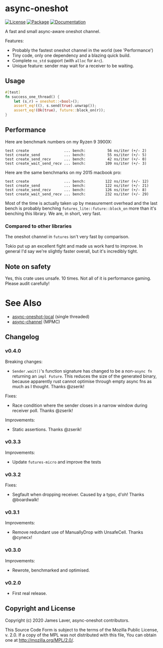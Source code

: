 # async-oneshot

[![License](https://img.shields.io/crates/l/async-oneshot.svg)](https://github.com/irrustible/async-oneshot/blob/main/LICENSE)
[![Package](https://img.shields.io/crates/v/async-oneshot.svg)](https://crates.io/crates/async-oneshot)
[![Documentation](https://docs.rs/async-oneshot/badge.svg)](https://docs.rs/async-oneshot)

A fast and small async-aware oneshot channel.

Features:

* Probably the fastest oneshot channel in the world (see 'Performance')
* Tiny code, only one dependency and a blazing quick build.
* Complete `no_std` support (with `alloc` for `Arc`).
* Unique feature: sender may wait for a receiver to be waiting.

## Usage

```rust
#[test]
fn success_one_thread() {
    let (s,r) = oneshot::<bool>();
    assert_eq!((), s.send(true).unwrap());
    assert_eq!(Ok(true), future::block_on(r));
}
```

## Performance

Here are benchmark numbers on my Ryzen 9 3900X:

```
test create                ... bench:          56 ns/iter (+/- 2)
test create_send           ... bench:          55 ns/iter (+/- 5)
test create_send_recv      ... bench:          42 ns/iter (+/- 0)
test create_wait_send_recv ... bench:         109 ns/iter (+/- 3)
```

Here are the same benchmarks on my 2015 macbook pro:

```
test create                ... bench:         122 ns/iter (+/- 12)
test create_send           ... bench:         122 ns/iter (+/- 21)
test create_send_recv      ... bench:         126 ns/iter (+/- 8)
test create_wait_send_recv ... bench:         232 ns/iter (+/- 29)
```

Most of the time is actually taken up by measurement overhead and the
last bench is probably benching `futures_lite::future::block_on` more
than it's benching this library. We are, in short, very fast. 

### Compared to other libraries

The oneshot channel in `futures` isn't very fast by comparison.

Tokio put up an excellent fight and made us work hard to improve. In
general I'd say we're slightly faster overall, but it's incredibly
tight.

## Note on safety

Yes, this crate uses unsafe. 10 times. Not all of it is performance
gaming. Please audit carefully!

# See Also

* [async-oneshot-local](https://github.com/irrustible/async-oneshot-local) (single threaded)
* [async-channel](https://github.com/stjepang/async-channel) (MPMC)

## Changelog

### v0.4.0

Breaking changes:

* `Sender.wait()`'s function signature has changed to be a non-`async
  fn` returning an `impl Future`. This reduces the size of the
  generated binary, because apparently rust cannot optimise through
  empty async fns as much as I thought. Thanks @zserik!

Fixes:

 * Race condition where the sender closes in a narrow window during
   receiver poll. Thanks @zserik!

Improvements:

 * Static assertions. Thanks @zserik!

### v0.3.3

Improvements:

* Update `futures-micro` and improve the tests

### v0.3.2

Fixes:

* Segfault when dropping receiver. Caused by a typo, d'oh! Thanks @boardwalk!

### v0.3.1

Improvements:

* Remove redundant use of ManuallyDrop with UnsafeCell. Thanks @cynecx!

### v0.3.0

Improvements:

* Rewrote, benchmarked and optimised.

### v0.2.0

* First real release.

## Copyright and License

Copyright (c) 2020 James Laver, async-oneshot contributors.

This Source Code Form is subject to the terms of the Mozilla Public
License, v. 2.0. If a copy of the MPL was not distributed with this
file, You can obtain one at http://mozilla.org/MPL/2.0/.
